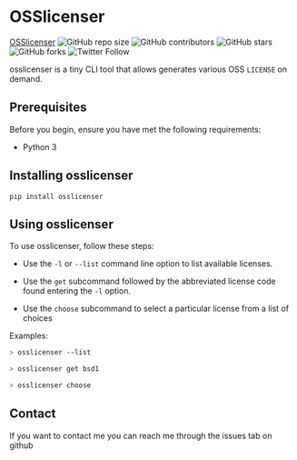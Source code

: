 # OSSlicenser

<!--- These are examples. See https://shields.io for others or to customize this set of shields. You might want to include dependencies, project status and licence info here --->

[OSSlicenser](https://github.com/alexpdev/osslicenser/blob/osslicenser.ong)
![GitHub repo size](https://img.shields.io/github/repo-size/alexpdev/osslicenser)
![GitHub contributors](https://img.shields.io/github/contributors/alexpdev/osslicenser)
![GitHub stars](https://img.shields.io/github/stars/alexpdev/osslicenser)
![GitHub forks](https://img.shields.io/github/forks/alexpdev/osslicenser)
![Twitter Follow](https://img.shields.io/badge/osslicenser)

osslicenser is a tiny CLI tool that allows generates various OSS `LICENSE` on demand.

## Prerequisites

Before you begin, ensure you have met the following requirements:

- Python 3

## Installing osslicenser

`pip install osslicenser`

## Using osslicenser

To use osslicenser, follow these steps:

- Use the `-l` or `--list` command line option to list available licenses.

- Use the `get` subcommand followed by the abbreviated license code found entering the `-l` option.

- Use the `choose` subcommand to select a particular license from a list of choices

Examples:

```bash
> osslicenser --list

> osslicenser get bsd1

> osslicenser choose
```

## Contact

If you want to contact me you can reach me through the issues tab on github

